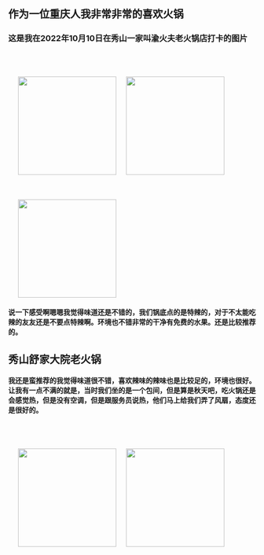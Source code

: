 

## 作为一位重庆人我非常非常的喜欢火锅


### 这是我在2022年10月10日在秀山一家叫渝火夫老火锅店打卡的图片

<!-- ![](图片地址) -->

<img class="img" src="/images/hot.jpg" data-fancybox="gallery" /><img class="img" src="/images/hot1.jpg" data-fancybox="gallery"/><img class="img" src="/images/hot2.jpg" data-fancybox="gallery"/>

#### 说一下感受啊嗯嗯我觉得味道还是不错的，我们锅底点的是特辣的，对于不太能吃辣的友友还是不要点特辣啊。环境也不错非常的干净有免费的水果。还是比较推荐的。

## 秀山舒家大院老火锅
#### 我还是蛮推荐的我觉得味道很不错，喜欢辣味的辣味也是比较足的，环境也很好。让我有一点不满的就是，当时我们坐的是一个包间，但是算是秋天吧，吃火锅还是会感觉热，但是没有空调，但是跟服务员说热，他们马上给我们弄了风扇，态度还是很好的。

<img class="img" src="/images/hot3.jpg" data-fancybox="gallery" /><img class="img" src="/images/hot4.jpg" data-fancybox="gallery"/>

<style>

    .img{
        display:inline-block;
        margin-top:50px;
        margin-left:20px;
        width:200px;
        height:200px;
    }
</style>